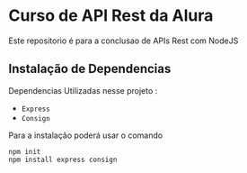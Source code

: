 # Curso  de API Rest da Alura
Este repositorio é para a conclusao de APIs Rest com NodeJS
## Instalação de Dependencias 
Dependencias Utilizadas nesse projeto : 
 * `Express `
 * `Consign` 

Para a instalação poderá usar o comando
```
npm init
npm install express consign 
```
